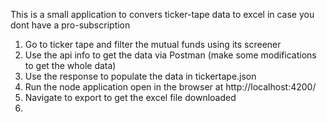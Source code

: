 This is a small application to convers ticker-tape data to excel in case you dont have a pro-subscription

1. Go to ticker tape and filter the mutual funds using its screener
2. Use the api info to get the data via Postman (make some modifications to get the whole data)
3. Use the response to populate the data in tickertape.json
4. Run the node application open in the browser at http://localhost:4200/
5. Navigate to export to get the excel file downloaded
6. 